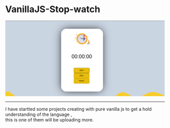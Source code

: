 # VanillaJS-Stop-watch
![Home Screen](https://github.com/vinayak0127/VanillaJS-Stop-watch/blob/main/Screenshot%202021-03-04%20114254.png)
<br>
<hr>
I have startted some projects creating with pure vanilla js to get a hold understanding of the language ,
<br> this is one of them will be uploading more.
